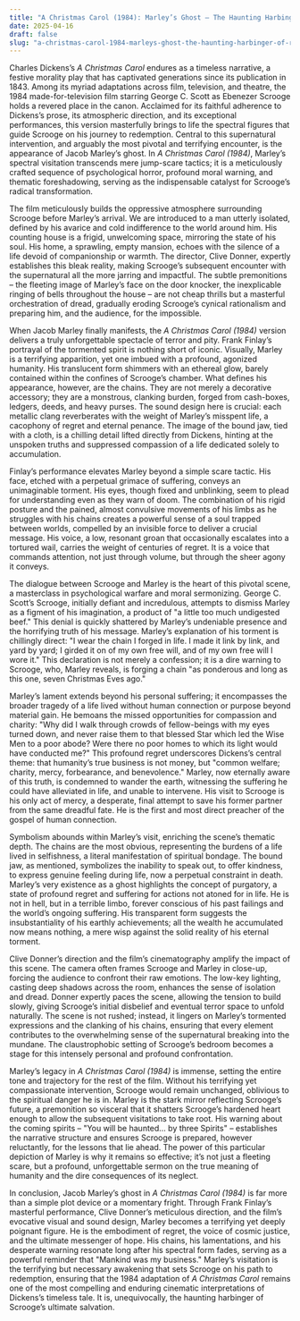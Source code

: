 ```yaml
---
title: "A Christmas Carol (1984): Marley’s Ghost – The Haunting Harbinger of Redemption"
date: 2025-04-16
draft: false
slug: "a-christmas-carol-1984-marleys-ghost-the-haunting-harbinger-of-redemption" 
---
```


Charles Dickens’s *A Christmas Carol* endures as a timeless narrative, a festive morality play that has captivated generations since its publication in 1843. Among its myriad adaptations across film, television, and theatre, the 1984 made-for-television film starring George C. Scott as Ebenezer Scrooge holds a revered place in the canon. Acclaimed for its faithful adherence to Dickens’s prose, its atmospheric direction, and its exceptional performances, this version masterfully brings to life the spectral figures that guide Scrooge on his journey to redemption. Central to this supernatural intervention, and arguably the most pivotal and terrifying encounter, is the appearance of Jacob Marley’s ghost. In *A Christmas Carol (1984)*, Marley’s spectral visitation transcends mere jump-scare tactics; it is a meticulously crafted sequence of psychological horror, profound moral warning, and thematic foreshadowing, serving as the indispensable catalyst for Scrooge’s radical transformation.

The film meticulously builds the oppressive atmosphere surrounding Scrooge before Marley’s arrival. We are introduced to a man utterly isolated, defined by his avarice and cold indifference to the world around him. His counting house is a frigid, unwelcoming space, mirroring the state of his soul. His home, a sprawling, empty mansion, echoes with the silence of a life devoid of companionship or warmth. The director, Clive Donner, expertly establishes this bleak reality, making Scrooge’s subsequent encounter with the supernatural all the more jarring and impactful. The subtle premonitions – the fleeting image of Marley’s face on the door knocker, the inexplicable ringing of bells throughout the house – are not cheap thrills but a masterful orchestration of dread, gradually eroding Scrooge’s cynical rationalism and preparing him, and the audience, for the impossible.

When Jacob Marley finally manifests, the *A Christmas Carol (1984)* version delivers a truly unforgettable spectacle of terror and pity. Frank Finlay’s portrayal of the tormented spirit is nothing short of iconic. Visually, Marley is a terrifying apparition, yet one imbued with a profound, agonized humanity. His translucent form shimmers with an ethereal glow, barely contained within the confines of Scrooge’s chamber. What defines his appearance, however, are the chains. They are not merely a decorative accessory; they are a monstrous, clanking burden, forged from cash-boxes, ledgers, deeds, and heavy purses. The sound design here is crucial: each metallic clang reverberates with the weight of Marley’s misspent life, a cacophony of regret and eternal penance. The image of the bound jaw, tied with a cloth, is a chilling detail lifted directly from Dickens, hinting at the unspoken truths and suppressed compassion of a life dedicated solely to accumulation.

Finlay’s performance elevates Marley beyond a simple scare tactic. His face, etched with a perpetual grimace of suffering, conveys an unimaginable torment. His eyes, though fixed and unblinking, seem to plead for understanding even as they warn of doom. The combination of his rigid posture and the pained, almost convulsive movements of his limbs as he struggles with his chains creates a powerful sense of a soul trapped between worlds, compelled by an invisible force to deliver a crucial message. His voice, a low, resonant groan that occasionally escalates into a tortured wail, carries the weight of centuries of regret. It is a voice that commands attention, not just through volume, but through the sheer agony it conveys.

The dialogue between Scrooge and Marley is the heart of this pivotal scene, a masterclass in psychological warfare and moral sermonizing. George C. Scott’s Scrooge, initially defiant and incredulous, attempts to dismiss Marley as a figment of his imagination, a product of "a little too much undigested beef." This denial is quickly shattered by Marley’s undeniable presence and the horrifying truth of his message. Marley’s explanation of his torment is chillingly direct: "I wear the chain I forged in life. I made it link by link, and yard by yard; I girded it on of my own free will, and of my own free will I wore it." This declaration is not merely a confession; it is a dire warning to Scrooge, who, Marley reveals, is forging a chain "as ponderous and long as this one, seven Christmas Eves ago."

Marley’s lament extends beyond his personal suffering; it encompasses the broader tragedy of a life lived without human connection or purpose beyond material gain. He bemoans the missed opportunities for compassion and charity: "Why did I walk through crowds of fellow-beings with my eyes turned down, and never raise them to that blessed Star which led the Wise Men to a poor abode? Were there no poor homes to which its light would have conducted me?" This profound regret underscores Dickens’s central theme: that humanity’s true business is not money, but "common welfare; charity, mercy, forbearance, and benevolence." Marley, now eternally aware of this truth, is condemned to wander the earth, witnessing the suffering he could have alleviated in life, and unable to intervene. His visit to Scrooge is his only act of mercy, a desperate, final attempt to save his former partner from the same dreadful fate. He is the first and most direct preacher of the gospel of human connection.

Symbolism abounds within Marley’s visit, enriching the scene’s thematic depth. The chains are the most obvious, representing the burdens of a life lived in selfishness, a literal manifestation of spiritual bondage. The bound jaw, as mentioned, symbolizes the inability to speak out, to offer kindness, to express genuine feeling during life, now a perpetual constraint in death. Marley’s very existence as a ghost highlights the concept of purgatory, a state of profound regret and suffering for actions not atoned for in life. He is not in hell, but in a terrible limbo, forever conscious of his past failings and the world’s ongoing suffering. His transparent form suggests the insubstantiality of his earthly achievements; all the wealth he accumulated now means nothing, a mere wisp against the solid reality of his eternal torment.

Clive Donner’s direction and the film’s cinematography amplify the impact of this scene. The camera often frames Scrooge and Marley in close-up, forcing the audience to confront their raw emotions. The low-key lighting, casting deep shadows across the room, enhances the sense of isolation and dread. Donner expertly paces the scene, allowing the tension to build slowly, giving Scrooge’s initial disbelief and eventual terror space to unfold naturally. The scene is not rushed; instead, it lingers on Marley’s tormented expressions and the clanking of his chains, ensuring that every element contributes to the overwhelming sense of the supernatural breaking into the mundane. The claustrophobic setting of Scrooge’s bedroom becomes a stage for this intensely personal and profound confrontation.

Marley’s legacy in *A Christmas Carol (1984)* is immense, setting the entire tone and trajectory for the rest of the film. Without his terrifying yet compassionate intervention, Scrooge would remain unchanged, oblivious to the spiritual danger he is in. Marley is the stark mirror reflecting Scrooge’s future, a premonition so visceral that it shatters Scrooge’s hardened heart enough to allow the subsequent visitations to take root. His warning about the coming spirits – "You will be haunted… by three Spirits" – establishes the narrative structure and ensures Scrooge is prepared, however reluctantly, for the lessons that lie ahead. The power of this particular depiction of Marley is why it remains so effective; it’s not just a fleeting scare, but a profound, unforgettable sermon on the true meaning of humanity and the dire consequences of its neglect.

In conclusion, Jacob Marley’s ghost in *A Christmas Carol (1984)* is far more than a simple plot device or a momentary fright. Through Frank Finlay’s masterful performance, Clive Donner’s meticulous direction, and the film’s evocative visual and sound design, Marley becomes a terrifying yet deeply poignant figure. He is the embodiment of regret, the voice of cosmic justice, and the ultimate messenger of hope. His chains, his lamentations, and his desperate warning resonate long after his spectral form fades, serving as a powerful reminder that "Mankind was my business." Marley’s visitation is the terrifying but necessary awakening that sets Scrooge on his path to redemption, ensuring that the 1984 adaptation of *A Christmas Carol* remains one of the most compelling and enduring cinematic interpretations of Dickens’s timeless tale. It is, unequivocally, the haunting harbinger of Scrooge’s ultimate salvation.